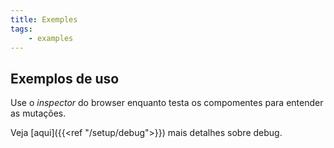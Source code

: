 ```yaml
---
title: Exemples
tags:
    - examples
---
```


## Exemplos de uso

Use o *inspector* do browser enquanto testa os compomentes para entender as mutações.

Veja [aqui]({{<ref "/setup/debug">}}) mais detalhes sobre debug.

